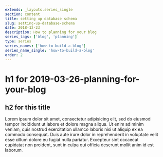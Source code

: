 ```yaml
---
extends: _layouts.series_single
section: content
title: setting up database schema
slug: setting-up-database-schema
date: 2018-12-23
description: How to planning for your blog
series_tags: ['blog', 'planning']
type: series
series_names: ['how-to-build-a-blog']
series_name_single: 'how-to-build-a-blog'
order: 2
---
```


# h1 for 2019-03-26-planning-for-your-blog

## h2 for this title 

Lorem ipsum dolor sit amet, consectetur adipisicing elit, sed do eiusmod
tempor incididunt ut labore et dolore magna aliqua. Ut enim ad minim veniam,
quis nostrud exercitation ullamco laboris nisi ut aliquip ex ea commodo
consequat. Duis aute irure dolor in reprehenderit in voluptate velit esse
cillum dolore eu fugiat nulla pariatur. Excepteur sint occaecat cupidatat non
proident, sunt in culpa qui officia deserunt mollit anim id est laborum.